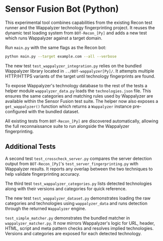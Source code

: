 # Sensor Fusion Bot (Python)

This experimental tool combines capabilities from the existing Recon test runner
and the Wappalyzer technology fingerprinting project. It reuses the dynamic test
loading system from `BOT-Recon_[Py]` and adds a new test which runs Wappalyzer
against a target domain.

Run `main.py` with the same flags as the Recon bot:

```bash
python main.py --target example.com --all --verbose
```

The new test `test_wappalyzer_integration.py` relies on the bundled Wappalyzer
library located in `../BOT-wappalyzer[Py]/`. It attempts multiple HTTP/HTTPS
variants of the target until technology fingerprints are found.

To expose Wappalyzer's technology database to the rest of the tests a helper
module `wappalyzer_data.py` loads the `technologies.json` file. This ensures the
same categories and matching rules used by Wappalyzer are available within the
Sensor Fusion test suite. The helper now also exposes a `get_wappalyzer()`
function which returns a `Wappalyzer` instance pre-configured with the bundled
dataset.

All existing tests from `BOT-Recon_[Py]` are discovered automatically, allowing
the full reconnaissance suite to run alongside the Wappalyzer fingerprinting.

## Additional Tests

A second test `test_crosscheck_server.py` compares the server detection output from
`BOT-Recon_[Py]`'s `test_server_fingerprinting.py` with Wappalyzer results. It
reports any overlap between the two techniques to help validate fingerprinting
accuracy.

The third test `test_wappalyzer_categories.py` lists detected technologies along
with their versions and categories for quick reference.

The new test `test_wappalyzer_dataset.py` demonstrates loading the raw
categories and technologies using `wappalyzer_data` and runs detection through
the returned `Wappalyzer` engine.

`test_simple_matcher.py` demonstrates the bundled matcher in
`wappalyzer_matcher.py`. It now mirrors Wappalyzer's logic for URL,
header, HTML, script and meta pattern checks and resolves implied
technologies. Versions and categories are exposed for each detected
technology.

